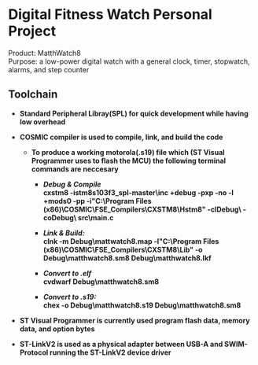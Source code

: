 # Digital Fitness Watch Personal Project
Product: MatthWatch8<br/>
Purpose: a low-power digital watch with a general clock, timer, stopwatch, alarms, and step counter<b/>
 
## Toolchain
- Standard Peripheral Libray(SPL) for quick development while having low overhead
- COSMIC compiler is used to compile, link, and build the code
  * To produce a working motorola(.s19) file which (ST Visual Programmer uses to flash the MCU) the following terminal commands are neccesary<br/>
    * _Debug & Compile_ <br/>
      cxstm8 -istm8s103f3_spl-master\inc +debug -pxp -no -l +mods0 -pp -i"C:\Program Files (x86)\COSMIC\FSE_Compilers\CXSTM8\Hstm8" -clDebug\ -coDebug\ src\main.c

    * _Link & Build:_ <br/>
      clnk -m Debug\mattwatch8.map -l"C:\Program Files (x86)\COSMIC\FSE_Compilers\CXSTM8\Lib" -o Debug\matthwatch8.sm8 Debug\matthwatch8.lkf
    
    * _Convert to .elf_ <br/>
      cvdwarf Debug\matthwatch8.sm8
      
    * _Convert to .s19:_ <br/>
      chex -o Debug\matthwatch8.s19 Debug\matthwatch8.sm8
      
- ST Visual Programmer is currently used program flash data, memory data, and option bytes
- ST-LinkV2 is used as a physical adapter between USB-A and SWIM-Protocol running the ST-LinkV2 device driver

